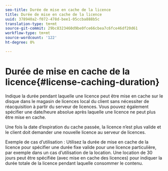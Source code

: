 ```yaml
---
seo-title: Durée de mise en cache de la licence
title: Durée de mise en cache de la licence
uuid: 378940a2-f072-478d-bee1-05ccba888b5c
translation-type: tm+mt
source-git-commit: 29bc8323460d9be0fce66cbea7c6fce46df20d61
workflow-type: tm+mt
source-wordcount: '122'
ht-degree: 0%

---
```



# Durée de mise en cache de la licence{#license-caching-duration}

Indique la durée pendant laquelle une licence peut être mise en cache sur le disque dans le magasin de licences local du client sans nécessiter de réacquisition à partir du serveur de licences. Vous pouvez également spécifier une date/heure absolue après laquelle une licence ne peut plus être mise en cache.

Une fois la date d’expiration du cache passée, la licence n’est plus valide et le client doit demander une nouvelle licence au serveur de licences.

Exemple de cas d’utilisation : Utilisez la durée de mise en cache de la licence pour spécifier une durée fixe valide pour une licence particulière, par exemple dans un cas d’utilisation de la location. Une location de 30 jours peut être spécifiée (avec mise en cache des licences) pour indiquer la durée totale de la licence pendant laquelle consommer le contenu.
